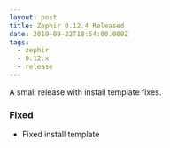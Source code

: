 ```yaml
---
layout: post
title: Zephir 0.12.4 Released
date: 2019-09-22T18:54:00.000Z
tags:
  - zephir
  - 0.12.x
  - release
---
```

A small release with install template fixes.

### Fixed
- Fixed install template
